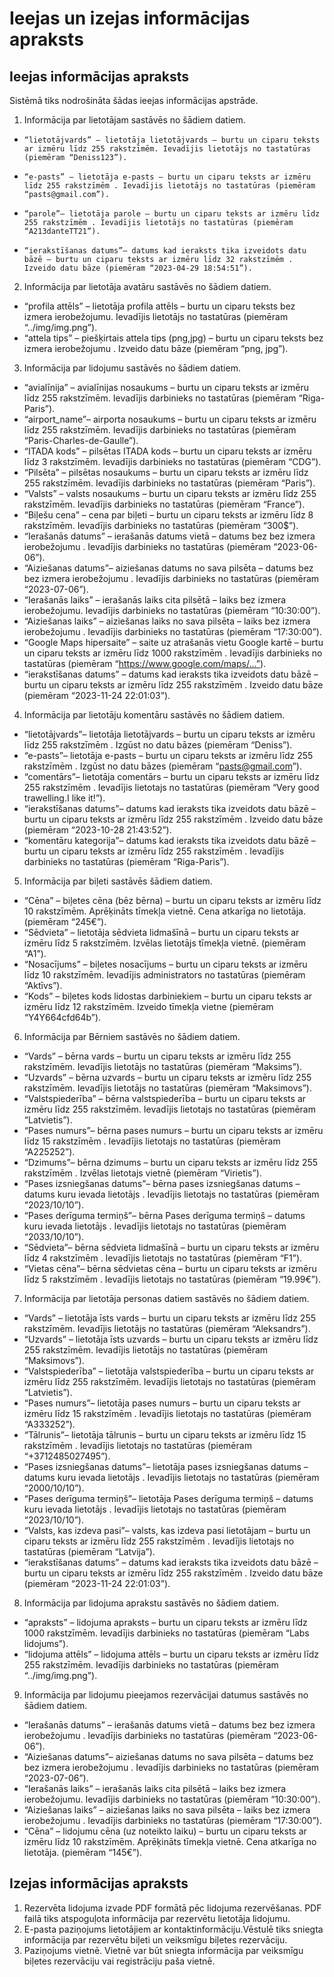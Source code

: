  # Ieejas un izejas informācijas apraksts
 ##  Ieejas informācijas apraksts

Sistēmā tiks nodrošināta šādas ieejas informācijas apstrāde.
1. Informācija par lietotājam sastāvēs no šādiem datiem.
  - 	“lietotājvards” – lietotāja lietotājvards – burtu un ciparu teksts ar izmēru līdz 255 rakstzīmēm. Ievadījis lietotājs no tastatūras (piemēram “Deniss123”).
  - 	“e-pasts” – lietotāja e-pasts – burtu un ciparu teksts ar izmēru līdz 255 rakstzīmēm . Ievadījis lietotājs no tastatūras (piemēram “pasts@gmail.com”).
  - 	“parole”– lietotāja parole – burtu un ciparu teksts ar izmēru līdz 255 rakstzīmēm . Ievadījis lietotājs no tastatūras (piemēram “A213danteTT21”).
  - 	“ierakstīšanas datums”– datums kad ieraksts tika izveidots datu bāzē – burtu un ciparu teksts ar izmēru līdz 32 rakstzīmēm . Izveido datu bāze (piemēram “2023-04-29 18:54:51”).
2. Informācija par lietotāja avatāru  sastāvēs no šādiem datiem.
  -	“profila attēls” – lietotāja profila attēls – burtu un ciparu teksts bez izmera ierobežojumu. Ievadījis lietotājs no tastatūras (piemēram “../img/img.png”).
  -	“attela tips” – piešķirtais attela tips (png,jpg) – burtu un ciparu teksts bez izmera ierobežojumu . Izveido datu bāze (piemēram “png, jpg”).
3. Informācija par lidojumu sastāvēs no šādiem datiem.
  -	“avialīnija” – avialīnijas nosaukums – burtu un ciparu teksts ar izmēru līdz 255 rakstzīmēm. Ievadījis darbinieks no tastatūras (piemēram “Riga-Paris”).
  -	“airport_name”– airporta nosaukums – burtu un ciparu teksts ar izmēru līdz 255 rakstzīmēm. Ievadījis darbinieks no tastatūras (piemēram “Paris-Charles-de-Gaulle”).
  -	“ITADA kods” – pilsētas ITADA kods – burtu un ciparu teksts ar izmēru līdz 3 rakstzīmēm. Ievadījis darbinieks no tastatūras (piemēram “CDG”).
  -	“Pilsēta” – pilsētas nosaukums – burtu un ciparu teksts ar izmēru līdz 255 rakstzīmēm. Ievadījis darbinieks no tastatūras (piemēram “Paris”).
  -	“Valsts” – valsts nosaukums – burtu un ciparu teksts ar izmēru līdz 255 rakstzīmēm. Ievadījis darbinieks no tastatūras (piemēram “France”).
  -	“Biļešu cena” – cena par biļeti – burtu un ciparu teksts ar izmēru līdz 8 rakstzīmēm. Ievadījis darbinieks no tastatūras (piemēram “300$”).
  -	“Ierašanās datums” – ierašanās datums vietā – datums bez bez izmera ierobežojumu . Ievadījis darbinieks no tastatūras (piemēram “2023-06-06”).
  -	“Aiziešanas datums”– aiziešanas datums no sava pilsēta – datums bez bez izmera ierobežojumu . Ievadījis darbinieks no tastatūras (piemēram “2023-07-06”).
  -	“Ierašanās laiks” – ierašanās laiks cita pilsētā – laiks bez izmera ierobežojumu. Ievadījis darbinieks no tastatūras (piemēram “10:30:00”).
  -	“Aiziešanas laiks” – aiziešanas laiks no sava pilsēta – laiks bez izmera ierobežojumu . Ievadījis darbinieks no tastatūras (piemēram “17:30:00”).
 -	“Google Maps hipersaite” – saite uz atrašanās vietu Google kartē – burtu un ciparu teksts ar izmēru līdz 1000 rakstzīmēm . Ievadījis darbinieks no tastatūras (piemēram “https://www.google.com/maps/...”).
  -	“ierakstīšanas datums” – datums kad ieraksts tika izveidots datu bāzē – burtu un ciparu teksts ar izmēru līdz 255 rakstzīmēm . Izveido datu bāze (piemēram “2023-11-24 22:01:03”).
4. Informācija par lietotāju komentāru sastāvēs no šādiem datiem.
  -	“lietotājvards”– lietotāja lietotājvards – burtu un ciparu teksts ar izmēru līdz 255 rakstzīmēm . Izgūst no datu bāzes (piemēram “Deniss”).
  -	“e-pasts”– lietotāja e-pasts – burtu un ciparu teksts ar izmēru līdz 255 rakstzīmēm . Izgūst no datu bāzes (piemēram “pasts@gmail.com”).
  -	“comentārs”– lietotāja comentārs – burtu un ciparu teksts ar izmēru līdz 255 rakstzīmēm . Ievadījis lietotajs no tastatūras (piemēram “Very good trawelling.I like it!”).
  -	“ierakstīšanas datums”– datums kad ieraksts tika izveidots datu bāzē – burtu un ciparu teksts ar izmēru līdz 255 rakstzīmēm . Izveido datu bāze (piemēram “2023-10-28 21:43:52”).
  -	“komentāru kategorija”– datums kad ieraksts tika izveidots datu bāzē – burtu un ciparu teksts ar izmēru līdz 255 rakstzīmēm . Ievadījis darbinieks no tastatūras (piemēram “Riga-Paris”).

5. Informācija par biļeti sastāvēs šādiem datiem.
  -	“Cēna” – biļetes cēna (bēz bērna) – burtu un ciparu teksts ar izmēru līdz 10 rakstzīmēm. Aprēķināts tīmekļa vietnē. Cena atkarīga no lietotāja. (piemēram “245€”).
  -	“Sēdvieta” – lietotāja sēdvieta lidmašīnā – burtu un ciparu teksts ar izmēru līdz 5 rakstzīmēm. Izvēlas lietotājs tīmekļa vietnē. (piemēram “A1”).
  -	“Nosacījums” – biļetes nosacījums – burtu un ciparu teksts ar izmēru līdz 10 rakstzīmēm. Ievadījis administrators no tastatūras (piemēram “Aktīvs”).
  -	“Kods” – biļetes kods lidostas darbiniekiem – burtu un ciparu teksts ar izmēru līdz 12 rakstzīmēm. Izveido tīmekļa vietne (piemēram “Y4Y664cfd64b”).
6. Informācija par Bērniem sastāvēs no šādiem datiem.
  -	“Vards” – bērna vards – burtu un ciparu teksts ar izmēru līdz 255 rakstzīmēm. Ievadījis lietotājs no tastatūras (piemēram “Maksims”).
  -	“Uzvards” – bērna uzvards – burtu un ciparu teksts ar izmēru līdz 255 rakstzīmēm. Ievadījis lietotājs no tastatūras (piemēram “Maksimovs”).
  -	“Valstspiederība” – bērna valstspiederība – burtu un ciparu teksts ar izmēru līdz 255 rakstzīmēm. Ievadījis lietotajs no tastatūras (piemēram “Latvietis”).
  -	“Pases numurs”– bērna pases numurs – burtu un ciparu teksts ar izmēru līdz 15 rakstzīmēm . Ievadījis lietotajs no tastatūras (piemēram “A225252”).
  -	“Dzimums”– bērna dzimums – burtu un ciparu teksts ar izmēru līdz 255 rakstzīmēm . Izvēlas lietotajs vietnē (piemēram “Virietis”).
  -	“Pases izsniegšanas datums”– bērna pases izsniegšanas datums – datums kuru ievada lietotājs . Ievadījis lietotajs no tastatūras (piemēram “2023/10/10”).
  -	“Pases derīguma termiņš”– bērna Pases derīguma termiņš – datums kuru ievada lietotājs  . Ievadījis lietotajs no tastatūras (piemēram “2033/10/10”).
  -	“Sēdvieta”– bērna sēdvieta lidmašīnā – burtu un ciparu teksts ar izmēru līdz 4 rakstzīmēm . Ievadījis lietotajs no tastatūras (piemēram “F1”).
  -	“Vietas cēna”– bērna sēdvietas cēna – burtu un ciparu teksts ar izmēru līdz 5 rakstzīmēm . Ievadījis lietotajs no tastatūras (piemēram “19.99€”).
7. Informācija par lietotāja personas datiem sastāvēs no šādiem datiem.
  -	“Vards” – lietotāja īsts vards – burtu un ciparu teksts ar izmēru līdz 255 rakstzīmēm. Ievadījis lietotājs no tastatūras (piemēram “Aleksandrs”).
  -	“Uzvards” – lietotāja īsts uzvards – burtu un ciparu teksts ar izmēru līdz 255 rakstzīmēm. Ievadījis lietotājs no tastatūras (piemēram “Maksimovs”).
  -	“Valstspiederība” – lietotāja valstspiederība – burtu un ciparu teksts ar izmēru līdz 255 rakstzīmēm. Ievadījis lietotajs no tastatūras (piemēram “Latvietis”).
  -	“Pases numurs”– lietotāja pases numurs – burtu un ciparu teksts ar izmēru līdz 15 rakstzīmēm . Ievadījis lietotajs no tastatūras (piemēram “A333252”).
  -	“Tālrunis”– lietotāja tālrunis – burtu un ciparu teksts ar izmēru līdz 15 rakstzīmēm . Ievadījis lietotajs no tastatūras (piemēram “+3712485027495”).
  -	“Pases izsniegšanas datums”– lietotāja pases izsniegšanas datums – datums kuru ievada lietotājs . Ievadījis lietotajs no tastatūras (piemēram “2000/10/10”).
  -	“Pases derīguma termiņš”– lietotāja Pases derīguma termiņš – datums kuru ievada lietotājs  . Ievadījis lietotajs no tastatūras (piemēram “2023/10/10”). 
  -	“Valsts, kas izdeva pasi”– valsts, kas izdeva pasi lietotājam – burtu un ciparu teksts ar izmēru līdz 255 rakstzīmēm  . Ievadījis lietotajs no tastatūras (piemēram “Latvija”).
  -	“ierakstīšanas datums” – datums kad ieraksts tika izveidots datu bāzē – burtu un ciparu teksts ar izmēru līdz 255 rakstzīmēm . Izveido datu bāze (piemēram “2023-11-24 22:01:03”).
8. Informācija par lidojuma aprakstu sastāvēs no šādiem datiem.
  -	“apraksts” – lidojuma apraksts – burtu un ciparu teksts ar izmēru līdz 1000 rakstzīmēm. Ievadījis darbinieks no tastatūras (piemēram “Labs lidojums”).
  -	“lidojuma attēls” – lidojuma attēls – burtu un ciparu teksts ar izmēru līdz 255 rakstzīmēm. Ievadījis darbinieks no tastatūras (piemēram “../img/img.png”).
9. Informācija par lidojumu pieejamos rezervācijai datumus sastāvēs no šādiem datiem.
  -	“Ierašanās datums” – ierašanās datums vietā – datums bez bez izmera ierobežojumu . Ievadījis darbinieks no tastatūras (piemēram “2023-06-06”).
  -	“Aiziešanas datums”– aiziešanas datums no sava pilsēta – datums bez bez izmera ierobežojumu . Ievadījis darbinieks no tastatūras (piemēram “2023-07-06”).
  -	“Ierašanās laiks” – ierašanās laiks cita pilsētā – laiks bez izmera ierobežojumu. Ievadījis darbinieks no tastatūras (piemēram “10:30:00”).
  -	“Aiziešanas laiks” – aiziešanas laiks no sava pilsēta – laiks bez izmera ierobežojumu . Ievadījis darbinieks no tastatūras (piemēram “17:30:00”).
  -	“Cēna” – lidojumu cēna (uz noteikto laiku) – burtu un ciparu teksts ar izmēru līdz 10 rakstzīmēm. Aprēķināts tīmekļa vietnē. Cena atkarīga no lietotāja. (piemēram “145€”).

##  Izejas informācijas apraksts

1.	Rezervēta lidojuma izvade PDF formātā pēc lidojuma rezervēšanas. PDF failā tiks atspoguļota informācija par rezervētu lietotāja lidojumu. 
2.	E-pasta paziņojums lietotājiem ar kontaktinformāciju.Vēstulē tiks sniegta informācija par rezervētu biļeti un veiksmīgu biļetes rezervāciju.
3.	Paziņojums vietnē. Vietnē var būt sniegta informācija par veiksmīgu biļetes rezervāciju vai registrāciju paša vietnē.


